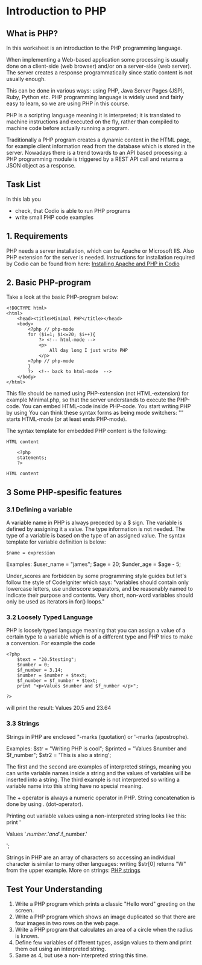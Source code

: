 # Introduction to PHP

## What is PHP?

In this worksheet is an introduction to the PHP programming language.

When implementing a Web-based application some processing is usually done on a client-side (web browser) and/or on a server-side (web server). The server creates a response programmatically since static content is not usually enough.

This can be done in various ways: using PHP, Java Server Pages (JSP), Ruby, Python etc. PHP programming language is widely used and fairly easy to learn, so we are using PHP in this course.

PHP is a scripting language meaning it is interpreted; it is translated to machine instructions and executed on the fly, rather than compiled to machine code before actually running a program.

Traditionally a PHP program creates a dynamic content in the HTML page, for example client information read from the database which is stored in the server. Nowadays there is a trend towards to an API based processing: a PHP programming module is triggered by a REST API call and returns a JSON object as a response.

## Task List

In this lab you

- check, that Codio is able to run PHP programs
- write small PHP code examples

## 1. Requirements

PHP needs a server installation, which can be Apache or Microsoft IIS. Also PHP extension for the server is needed. Instructions for installation required by Codio can be found from here:
[Installing Apache and PHP in Codio][apache]
## 2. Basic PHP-program

Take a look at the basic PHP-program below:
```
<!DOCTYPE html>
<html>
    <head><title>Minimal PHP</title></head>
    <body>  
        <?php // php-mode
        for ($i=1; $i<=20; $i++){      
            ?> <!-- html-mode -->
            <p>
                All day long I just write PHP
            </p>
        <?php // php-mode
        }   
        ?>  <!-- back to html-mode  -->
    </body>
</html>
```
This file should be named using PHP-extension (not HTML-extension) for example Minimal.php, so that the server understands to execute the PHP-code.
You can embed HTML-code inside PHP-code. You start writing PHP by using <?php and end it by using ?> You can think these syntax forms as being mode switchers:
"<?php" starts PHP-mode, "?>" starts HTML-mode (or at least ends PHP-mode).

The syntax template for embedded PHP content is the following:
```
HTML content

    <?php
    statements;
    ?>
 
HTML content
``` 



## 3 Some PHP-spesific features

### 3.1 Defining a variable

A variable name in PHP is always preceded by a $ sign. The variable is defined by assigning it a value. The type information is not needed.
The type of a variable is based on the type of an assigned value. The syntax template for variable definition is below:

```
$name = expression
```

Examples:
$user_name = "james";
$age = 20;
$under_age = $age - 5;

Under_scores are forbidden by some programming style guides but let's follow the style of CodeIgniter which says: 
"variables should contain only lowercase letters, use underscore separators, and be reasonably named to indicate their purpose and contents. Very short, non-word variables should only be used as iterators in for() loops."

### 3.2 Loosely Typed Language

PHP is loosely typed language meaning that you can assign a value of a certain type to a variable which is of a different type and PHP tries to make a conversion. For example the code
```
<?php
    $text = "20.5testing";
    $number = 0;
    $f_number = 3.14;
    $number = $number + $text;
    $f_number = $f_number + $text;
    print "<p>Values $number and $f_number </p>";

?>
```
will print the result: Values 20.5 and 23.64 


### 3.3 Strings

Strings in PHP are enclosed "-marks (quotation) or '-marks (apostrophe).

Examples:
$str = "Writing PHP is cool";
$printed = "Values $number and $f_number";
$str2 = 'This is also a string';

The first and the second are examples of interpreted strings, meaning you can write variable names inside a string and the values of variables will be inserted into a string.
The third example is not interpreted so writing a variable name into this string have no special meaning.

The + operator is always a numeric operator in PHP. String concatenation is done by using . (dot-operator).

Printing out variable values using a non-interpreted string looks like this:
print '<p>Values '.$number.' and '.$f_number.'</p>';

Strings in PHP are an array of characters so accessing an individual character is similar to many other languages: writing $str[0] returns "W" from the upper example.
More on strings: [PHP strings][PHPStrings]

## Test Your Understanding

1. Write a PHP program which prints a classic "Hello word" greeting on the screen.
2. Write a PHP program which shows an image duplicated so that there are four images in two rows on the web page.
3. Write a PHP program that calculates an area of a circle when the radius is known.
4. Define few variables of different types, assign values to them and print them out using an interpreted string.
5. Same as 4, but use a non-interpreted string this time.


[apache]: https://codio.com/docs/ide/tutorials/php/
[PHPStrings]: http://php.net/manual/en/language.types.string.php
